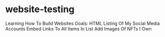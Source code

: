# website-testing
Learning How To Build Websites 
Goals: 
HTML Listing Of My Social Media Accounts
Embed Links To All Items In List
Add Images Of NFTs I Own

